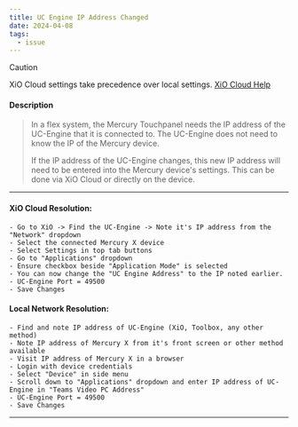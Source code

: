 ```yaml
---
title: UC Engine IP Address Changed
date: 2024-04-08
tags: 
  - issue
---
```


> [!CAUTION]
> XiO Cloud settings take precedence over local settings. [XiO Cloud Help](../2.%20Information/Crestron%20OLH%20Links.md#XiO%20Cloud)

#### Description
>In a flex system, the Mercury Touchpanel needs the IP address of the UC-Engine that it is connected to. The UC-Engine does not need to know the IP of the Mercury device. 
>
>If the IP address of the UC-Engine changes, this new IP address will need to be entered into the Mercury device's settings. This can be done via XiO Cloud or directly on the device.

---

#### XiO Cloud Resolution:

```
- Go to XiO -> Find the UC-Engine -> Note it's IP address from the "Network" dropdown
- Select the connected Mercury X device
- Select Settings in top tab buttons
- Go to "Applications" dropdown
- Ensure checkbox beside "Application Mode" is selected
- You can now change the "UC Engine Address" to the IP noted earlier.
- UC-Engine Port = 49500
- Save Changes
```

#### Local Network Resolution:

```
- Find and note IP address of UC-Engine (XiO, Toolbox, any other method)
- Note IP address of Mercury X from it's front screen or other method available
- Visit IP address of Mercury X in a browser
- Login with device credentials
- Select "Device" in side menu
- Scroll down to "Applications" dropdown and enter IP address of UC-Engine in "Teams Video PC Address"
- UC-Engine Port = 49500
- Save Changes
```
---

